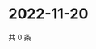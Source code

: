 # 2022-11-20

共 0 条

<!-- BEGIN WEIBO -->
<!-- 最后更新时间 Sun Nov 20 2022 23:15:02 GMT+0800 (China Standard Time) -->

<!-- END WEIBO -->

